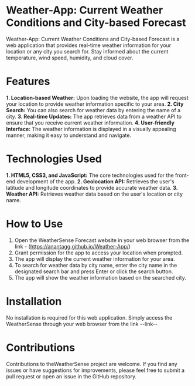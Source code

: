# Weather-App: Current Weather Conditions and City-based Forecast

Weather-App: Current Weather Conditions and City-based Forecast is a web application that provides real-time weather information for your location or any city you search for. 
Stay informed about the current temperature, wind speed, humidity, and cloud cover. 

# Features

**1. Location-based Weather:** Upon loading the website, the app will request your location to provide weather information specific to your area.
**2. City Search:** You can also search for weather data by entering the name of a city.
**3. Real-time Updates:** The app retrieves data from a weather API to ensure that you receive current weather information.
**4. User-friendly Interface:** The weather information is displayed in a visually appealing manner, making it easy to understand and navigate.

# Technologies Used

**1. HTML5, CSS3, and JavaScript:** The core technologies used for the front-end development of the app.
**2. Geolocation API:** Retrieves the user's latitude and longitude coordinates to provide accurate weather data.
**3. Weather API:** Retrieves weather data based on the user's location or city name.

# How to Use

1. Open the WeatherSense Forecast website in your web browser from the link - (https://anantagg.github.io/Weather-App/)
2. Grant permission for the app to access your location when prompted.
3. The app will display the current weather information for your area.
4. To search for weather data by city name, enter the city name in the designated search bar and press Enter or click the search button.
5. The app will show the weather information based on the searched city.

# Installation

No installation is required for this web application. Simply access the WeatherSense through your web browser from the link --link--

# Contributions

Contributions to theWeatherSense project are welcome. If you find any issues or have suggestions for improvements, please feel free to submit a pull request 
or open an issue in the GitHub repository.
